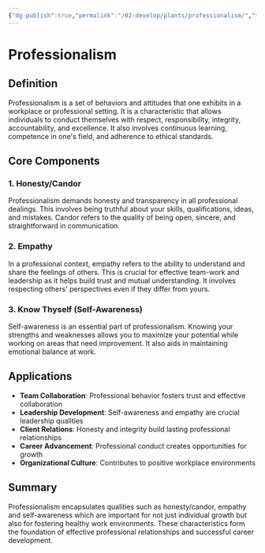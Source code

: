```yaml
---
{"dg-publish":true,"permalink":"/02-develop/plants/professionalism/","title":"Professionalism","tags":["professionalism","empathy","honesty","candor","self-awareness","workplace-behavior","ethics"],"created":"2025-01-01"}
---
```



# Professionalism

## Definition
Professionalism is a set of behaviors and attitudes that one exhibits in a workplace or professional setting. It is a characteristic that allows individuals to conduct themselves with respect, responsibility, integrity, accountability, and excellence. It also involves continuous learning, competence in one's field, and adherence to ethical standards.

## Core Components

### 1. Honesty/Candor
Professionalism demands honesty and transparency in all professional dealings. This involves being truthful about your skills, qualifications, ideas, and mistakes. Candor refers to the quality of being open, sincere, and straightforward in communication.

### 2. Empathy
In a professional context, empathy refers to the ability to understand and share the feelings of others. This is crucial for effective team-work and leadership as it helps build trust and mutual understanding. It involves respecting others' perspectives even if they differ from yours.

### 3. Know Thyself (Self-Awareness)
Self-awareness is an essential part of professionalism. Knowing your strengths and weaknesses allows you to maximize your potential while working on areas that need improvement. It also aids in maintaining emotional balance at work.

## Applications
- **Team Collaboration**: Professional behavior fosters trust and effective collaboration
- **Leadership Development**: Self-awareness and empathy are crucial leadership qualities
- **Client Relations**: Honesty and integrity build lasting professional relationships
- **Career Advancement**: Professional conduct creates opportunities for growth
- **Organizational Culture**: Contributes to positive workplace environments

## Summary
Professionalism encapsulates qualities such as honesty/candor, empathy and self-awareness which are important for not just individual growth but also for fostering healthy work environments. These characteristics form the foundation of effective professional relationships and successful career development.
